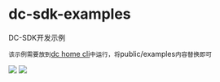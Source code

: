 # dc-sdk-examples
DC-SDK开发示例 

`该示例需要放到`[dc home cli](https://github.com/dvgis/dc-home-cli)`中运行，将`public/examples`内容替换即可`

<img src="http://dc.dvgis.cn/examples/images/base/screen_1.png" />

<img src="http://dc.dvgis.cn/examples/images/base/screen_2.png" />
